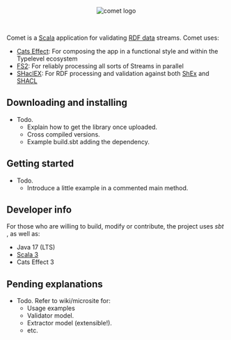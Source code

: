 <p align="center">
  <img alt="comet logo" src="https://user-images.githubusercontent.com/35763574/162334885-228fc9fc-8e28-4b80-83e7-ace6c8fb1190.png"/>
</p>

<br/>

Comet is a [Scala](https://scala-lang.org/) application for
validating [RDF data](https://www.w3.org/RDF/)
streams. Comet uses:

- [Cats Effect](https://github.com/typelevel/cats-effect): For composing the app
  in a functional style and within the Typelevel ecosystem
- [FS2](https://github.com/typelevel/fs2): For reliably processing all sorts of
  Streams in parallel
- [SHaclEX](https://github.com/weso/shaclex): For RDF processing and validation
  against both [ShEx](https://shex.io/)
  and [SHACL](https://www.w3.org/TR/shacl/)

## Downloading and installing

- Todo.
    - Explain how to get the library once uploaded.
    - Cross compiled versions.
    - Example build.sbt adding the dependency.

## Getting started

- Todo.
    - Introduce a little example in a commented main method.

## Developer info

For those who are willing to build, modify or contribute, the project uses _sbt_
, as well as:

- Java 17 (LTS)
- [Scala 3](https://docs.scala-lang.org/scala3/new-in-scala3.html)
- Cats Effect 3

## Pending explanations

- Todo. Refer to wiki/microsite for:
    - Usage examples
    - Validator model.
    - Extractor model (extensible!).
    - etc.
